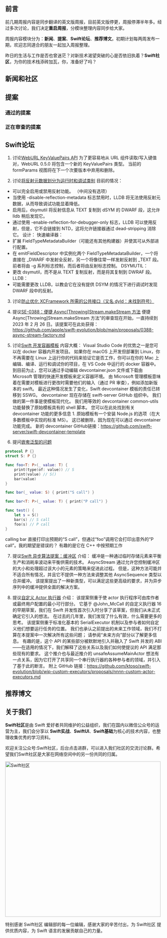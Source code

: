 ## 前言

前几期周报内容是同步翻译的英文版周报，目前英文版停更，周报停滞半年多。经过多次讨论，我们决定**重启周报**，分模块整理内容同步给大家。

周报内容模块分为：**新闻**、**提案**、**Swift论坛**、**推荐博文**。初期计划每两周发布一期，欢迎志同道合的朋友一起加入周报整理。

昨日的生活与工作是否也曾迷茫？对新技术渴望突破的心是否依旧执着？**Swift社区**，为你的技术栈添砖加瓦，你，准备好了吗？

## 新闻和社区


## 提案

### 通过的提案


### 正在审查的提案


## Swift论坛
1) 讨论[WebURL KeyValuePairs API](https://forums.swift.org/t/weburl-keyvaluepairs-api/63164 "WebURL KeyValuePairs API")
为了更容易地从 URL 组件读取/写入键值对，WebURL 0.5.0 将包含一个新的 KeyValuePairs 类型。 当前的 formParams 视图将在下一个次要版本中弃用和删除。

2) 讨论[将反射元数据划分为运行时和调试类别](https://forums.swift.org/t/partition-the-reflection-metadata-to-runtime-and-debug-categories/63163/1 "将反射元数据划分为运行时和调试类别")
目前的情况：
* 可以完全启用或禁用反射功能。 （中间没有选项）
* 当使用 -disable-reflection-metadata 标志禁用时，LLDB 将无法使用反射元数据，从而导致调试功能显着降低。
* 启用后，dsymutil 将反射信息从 TEXT 复制到 dSYM 的 DWARF 段，这允许 lldb 稍后发现它。
* 通过使用 -enable-reflection-for-debugger-only 标志，LLDB 可以使用反射，但是，它不会链接到 NTD，这将允许链接器通过 dead-stripping 消除它。
设计：
快速编译器：
* 扩展 FieldTypeMetadataBuilder（可能还有其他构建器）并使其可从外部进行配置。
* 在 emitFieldDescriptor 中实例化两个 FieldTypeMetadataBuilder，一个将直接在 _DWARF 中发射全反射，另一个将像往常一样发射反射到 _TEXT 段。 前者将由 -g 系列标志控制，而后者将由反射标志控制。
DSYMUTIL：
* 更改 dsymutil，而不是从 TEXT 复制反射，而是将其复制到 DWRAF 段。
LLDB：
* 可能需要更改 LLDB，以教会它在没有提供 DSYM 的情况下进行调试时发现 DWARF 段中的反射。

3) 讨论[防止优化 XCFramework 所需的公共接口（又名 dyld：未找到符号）](https://forums.swift.org/t/prevent-optimizing-away-public-interfaces-needed-by-an-xcframework-aka-dyld-symbol-not-found/63162 "防止优化 XCFramework 所需的公共接口（又名 dyld：未找到符号）")

4) 提议[SE-0388：便捷 Async[Throwing]Stream.makeStream 方法](https://forums.swift.org/t/se-0388-convenience-async-throwing-stream-makestream-methods/63139 "SE-0388：便捷 Async[Throwing]Stream.makeStream 方法")
便捷 Async[Throwing]Stream.makeStream 方法”的审查现在开始，一直持续到 2023 年 2 月 26 日。该提案可在此处获得：
https://github.com/apple/swift-evolution/blob/main/proposals/0388-async-stream-factory.md

5) 讨论[Swift 开发容器模板](https://forums.swift.org/t/swift-devcontainer-template/63161 "Swift 开发容器模板")
内容大概：
Visual Studio Code 的优势之一是您可以在 docker 容器内开发项目。 如果你在 macOS 上开发但部署到 Linux，你不再需要在 Linux 上运行你的代码来验证它是否工作，你可以在你的 Mac 上编辑、编译、运行和调试你的项目，在 VS Code 中运行的 docker 容器中。
到目前为止，您可以通过手动编辑 devcontainer.json 文件或下载由 Microsoft 管理的快速开发模板来定义容器环境。
由 Microsoft 管理模板意味着在需要对模板进行更改时需要他们的输入（通过 PR 审查），例如添加新版本的 swift。 最近这种情况发生了变化，Swift devcontainer 模板的责任已转移到 SSWG。 devcontainer 现在存储在 swift-server GitHub 组织中。
我们做的第一件事是使模板现代化。 我们用等效的 devcontainer common-utils 功能替换了原始模板具有的 shell 脚本。 您可以在此处找到有关 devcontainer 功能的更多信息 1. 原始模板有一个安装 Node.js 的选项（在大多数模板中实现的标准 MS）。 这已被删除，因为现在可以通过 devcontainer 功能完成。
新的 devcontainer GitHub链接：https://github.com/swift-server/swift-devcontainer-template

6) 提问[嵌套泛型的问题](https://forums.swift.org/t/nested-generic-trouble/63152 "嵌套泛型的问题")
```Swift
protocol P {}
struct S: P {}

func foo<T: P>(_ value: T) {
    print(type(of: value)) // S
    print(value) // S()
    bar(value)
}

func bar(_ value: S) { print("S call") }

func bar<T: P>(_ value: T) { print("P call") }

func test() {
    let s = S()
    bar(s) // S call
    foo(s) // P call
}
```
calling bar 直接打印出预期的“S call”，但通过“foo”调用它会打印出意外的“P call”。我的期望是错误的？
有趣的是它在 C++ 中按预期工作

7) 提议[Swift 异步算法提案：缓冲区](https://forums.swift.org/t/swift-async-algorithms-proposal-buffer/63155 "Swift 异步算法提案：缓冲区")
介绍：
缓冲是一种通过临时存储元素来平衡生产和消耗率波动来平衡供需的技术。 AsyncStream 通过允许您控制缓冲区的大小和处理超过该大小的元素的策略来促进此过程。 但是，这种方法可能并不适合所有情况，并且它不提供一种方法来调整其他 AsyncSequence 类型以合并缓冲。
该提案提出了一种新类型，可以满足这些更高级的要求，并为异步序列中的缓冲提供全面的解决方案。

8) 提议[自定义 Actor 执行器](https://forums.swift.org/t/pitch-custom-actor-executors/63135 "自定义 Actor 执行器")
介绍：
该提案侧重于使 actor 执行程序可由库作者或最终用户配置的最小可行部分。 它基于 @John_McCall 的自定义执行器 16 的早期草案，我们在 Swift 并发性首次引入时分享了该草案，但我们从未正式确定它引入的想法。
在过去的几年里，我们发现了什么有效，什么需要更多的思考。 该提案侧重于标准化基本的 SerialExecutor 机制以及参与者如何自定义他们想要运行任务的位置。 我们也承认之前提出的未来工作领域，我们不打算在本提案中一次解决所有这些问题； 请参阅“未来方向”部分以了解更多信息。 有趣的是，这个 API 的某些部分被默默地引入并融入了 Swift 并发的 ABI——在适用的情况下，我们解释了这些关系以及我们如何使提议的 API 满足那些现有的要求。
这个推介也与最近推介的 unsafeAssumeMainActor 想法有一点关系，因为它打开了共享同一个串行执行器的各种参与者的领域，并引入了基于此的断言。
附上 GitHub 链接：https://github.com/ktoso/swift-evolution/blob/wip-custom-executors/proposals/nnnn-custom-actor-executors.md

## 推荐博文

## 关于我们

**Swift社区**是由 Swift 爱好者共同维护的公益组织，我们在国内以微信公众号的运营为主，我们会分享以 **Swift实战**、**SwiftUl**、**Swift基础**为核心的技术内容，也整理收集优秀的学习资料。

欢迎关注公众号:Swift社区，后台点击进群，可以进入我们社区的交流讨论群。希望我们Swift社区是大家在网络空间中的另一份共同的归属。

<img width="500" alt="Swift社区" src="https://user-images.githubusercontent.com/24238160/132703149-34121c6c-fd18-491c-a697-58a0fabf3060.png">

特别感谢 Swift社区 编辑部的每一位编辑，感谢大家的辛苦付出，为 Swift社区 提供优质内容，为 Swift 语言的发展贡献自己的力量。
